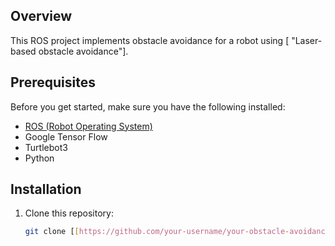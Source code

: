 ## Overview

This ROS project implements obstacle avoidance for a robot using [ "Laser-based obstacle avoidance"].

## Prerequisites

Before you get started, make sure you have the following installed:

- [ROS (Robot Operating System)](http://www.ros.org/)
- Google Tensor Flow
- Turtlebot3
- Python

## Installation

1. Clone this repository:

   ```bash
   git clone [[https://github.com/your-username/your-obstacle-avoidance-project.git](https://github.com/aakashraawat/Obstacle-Avoidance-ROS.git)https://github.com/aakashraawat/Obstacle-Avoidance-ROS.git]
